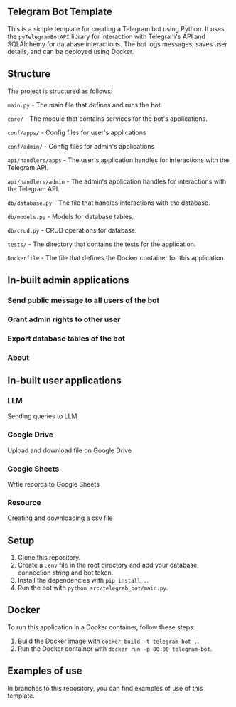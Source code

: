 ## Telegram Bot Template

This is a simple template for creating a Telegram bot using Python. It uses the `pyTelegramBotAPI` library for interaction with Telegram's API and SQLAlchemy for database interactions. The bot logs messages, saves user details, and can be deployed using Docker.

## Structure

The project is structured as follows:

`main.py` - The main file that defines and runs the bot.

`core/` - The module that contains services for the bot's applications.

`conf/apps/` - Config files for user's applications

`conf/admin/` - Config files for admin's applications

`api/handlers/apps` - The user's application handles for interactions with the Telegram API.

`api/handlers/admin` - The admin's application handles for interactions with the Telegram API.

`db/database.py` - The file that handles interactions with the database.

`db/models.py` - Models for database tables.

`db/crud.py` - CRUD operations for database.

`tests/` - The directory that contains the tests for the application.

`Dockerfile` - The file that defines the Docker container for this application.

## In-built admin applications

### Send public message to all users of the bot

### Grant admin rights to other user

### Export database tables of the bot

### About

## In-built user applications

### LLM

Sending queries to LLM

### Google Drive

Upload and download file on Google Drive

### Google Sheets

Wrtie records to Google Sheets

### Resource

Creating and downloading a csv file

## Setup

1. Clone this repository.
2. Create a `.env` file in the root directory and add your database connection string and bot token.
3. Install the dependencies with `pip install .`.
4. Run the bot with `python src/telegrab_bot/main.py`.

## Docker

To run this application in a Docker container, follow these steps:

1. Build the Docker image with `docker build -t telegram-bot .`.
2. Run the Docker container with `docker run -p 80:80 telegram-bot`.

## Examples of use

In branches to this repository, you can find examples of use of this template.